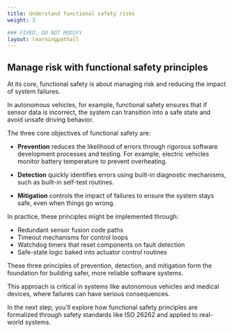```yaml
---
title: Understand functional safety risks
weight: 3

### FIXED, DO NOT MODIFY
layout: learningpathall
---
```


## Manage risk with functional safety principles

At its core, functional safety is about managing risk and reducing the impact of system failures.

In autonomous vehicles, for example, functional safety ensures that if sensor data is incorrect, the system can transition into a safe state and avoid unsafe driving behavior.

The three core objectives of functional safety are:

- **Prevention** reduces the likelihood of errors through rigorous software development processes and testing. For example, electric vehicles monitor battery temperature to prevent overheating.

- **Detection** quickly identifies errors using built-in diagnostic mechanisms, such as built-in self-test routines.

- **Mitigation** controls the impact of failures to ensure the system stays safe, even when things go wrong.

In practice, these principles might be implemented through:

- Redundant sensor fusion code paths
- Timeout mechanisms for control loops
- Watchdog timers that reset components on fault detection
- Safe-state logic baked into actuator control routines

These three principles of prevention, detection, and mitigation form the foundation for building safer, more reliable software systems.

This approach is critical in systems like autonomous vehicles and medical devices, where failures can have serious consequences.

In the next step, you’ll explore how functional safety principles are formalized through safety standards like ISO 26262 and applied to real-world systems.









